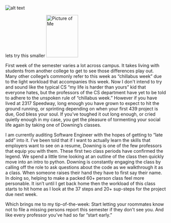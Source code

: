 
![alt text][logo]

[logo]: http://i1273.photobucket.com/albums/y419/WesleyDraper/IMG_0212_zpstpkb40fv.jpg "Picture of Me"


lets try this smaller
<d1>
  <img src="http://i1273.photobucket.com/albums/y419/WesleyDraper/IMG_0212_zpstpkb40fv.jpg" alt="Picture of Me" style="width:100px;height:133px;">
</d1>

First week of the semester varies a lot across campus. It takes living with students from another college to get to see those differences play out.  Many other college’s commonly refer to this week as “chillabus week” due to the light workload that accompanies this week. Now I don't intend to try and sound like the typical CS “my life is harder than yours” kid that everyone hates, but the professors of the CS department have yet to be told to adhere to the unspoken rule of “chillabus week.” However if you have lived at 2317 Speedway, long enough you have grown to expect to hit the ground running, or sprinting depending on when your first 439 project is due, God bless your soul. If you’ve toughed it out long enough, or cried quietly enough in my case, you get the pleasure of tormenting your social life again by taking one of Downing’s classes. 

I am currently auditing Software Engineer with the hopes of getting to “late add” into it. I’ve been told that if I want to actually learn the skills that employers want to see on a resume, Downing is one of the few professors that equip you with them. These first two class periods have confirmed the legend.  We spend a little time looking at an outline of the class then quickly move into an intro to python. Downing is constantly engaging the class by calling off the role to ask questions about the code as we walkthrough it as a class. When someone raises their hand they have to first say their name. In doing so, helping to make a packed 60+ person class feel more personable. It isn’t until I get back home then the workload of this class starts to hit home as I look at the 37 steps and 20+ sup-steps for the project due next week. 

Which brings me to my tip-of-the-week: Start letting your roommates know not to file a missing persons report this semester if they don't see you. And like every professor you’ve had so far “start early.”


